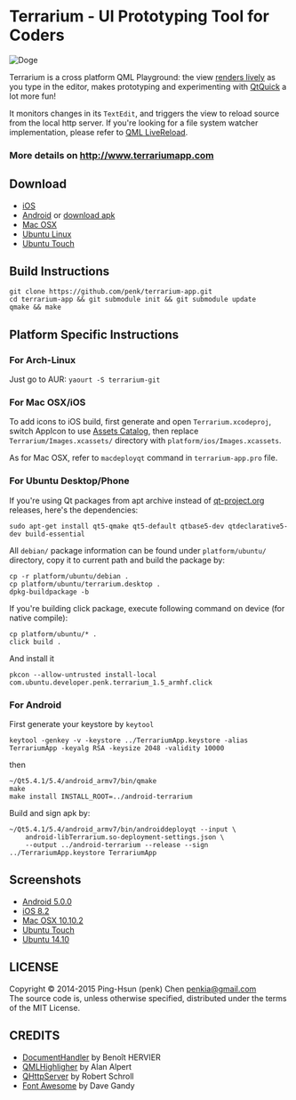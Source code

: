 Terrarium - UI Prototyping Tool for Coders
=========

![Doge](http://i.imgur.com/Z0KMIaf.png)

Terrarium is a cross platform QML Playground: the view [renders lively](http://i.imgur.com/MCA641U.gif) as you type in the editor, makes prototyping and experimenting with [QtQuick](http://qt.digia.com/qtquick/) a lot more fun!  

It monitors changes in its `TextEdit`, and triggers the view to reload source from the local http server. If you're looking for a file system watcher implementation, please refer to [QML LiveReload](https://github.com/penk/qml-livereload).

### More details on http://www.terrariumapp.com

## Download

* [iOS](https://itunes.apple.com/us/app/terrarium/id891232736?ls=1&mt=8)
* [Android](https://play.google.com/store/apps/details?id=com.terrariumapp.penk.Terrarium) or [download apk](https://github.com/penk/terrarium-app/releases/download/V1.5/TerrariumApp_1.5.apk)
* [Mac OSX](https://github.com/penk/terrarium-app/releases/download/V1.5/Terrarium-1.5.dmg)
* [Ubuntu Linux](https://github.com/penk/terrarium-app/releases/download/V1.5/terrarium_1.5_amd64.deb)
* [Ubuntu Touch](https://github.com/penk/terrarium-app/releases/download/V1.5/com.ubuntu.developer.penk.terrarium_1.5_armhf.click)

## Build Instructions

    git clone https://github.com/penk/terrarium-app.git
    cd terrarium-app && git submodule init && git submodule update
    qmake && make

## Platform Specific Instructions

### For Arch-Linux
Just go to AUR:
`yaourt -S terrarium-git`

### For Mac OSX/iOS

To add icons to iOS build, first generate and open `Terrarium.xcodeproj`, switch AppIcon to use [Assets Catalog](https://developer.apple.com/library/ios/recipes/xcode_help-image_catalog-1.0/Recipe.html), then replace `Terrarium/Images.xcassets/` directory with `platform/ios/Images.xcassets`.

As for Mac OSX, refer to `macdeployqt` command in `terrarium-app.pro` file.

### For Ubuntu Desktop/Phone

If you're using Qt packages from apt archive instead of [qt-project.org](http://download.qt-project.org/) releases, here's the dependencies:

    sudo apt-get install qt5-qmake qt5-default qtbase5-dev qtdeclarative5-dev build-essential

All `debian/` package information can be found under `platform/ubuntu/` directory, copy it to current path and build the package by:

    cp -r platform/ubuntu/debian .
    cp platform/ubuntu/terrarium.desktop .
    dpkg-buildpackage -b

If you're building click package, execute following command on device (for native compile):

    cp platform/ubuntu/* .
    click build .

And install it

    pkcon --allow-untrusted install-local com.ubuntu.developer.penk.terrarium_1.5_armhf.click

### For Android

First generate your keystore by `keytool`

    keytool -genkey -v -keystore ../TerrariumApp.keystore -alias TerrariumApp -keyalg RSA -keysize 2048 -validity 10000

then

    ~/Qt5.4.1/5.4/android_armv7/bin/qmake
    make
    make install INSTALL_ROOT=../android-terrarium

Build and sign apk by:

    ~/Qt5.4.1/5.4/android_armv7/bin/androiddeployqt --input \
        android-libTerrarium.so-deployment-settings.json \
        --output ../android-terrarium --release --sign ../TerrariumApp.keystore TerrariumApp

## Screenshots

* [Android 5.0.0](http://i.imgur.com/0X6e6wK.png)
* [iOS 8.2](http://i.imgur.com/n2EPoha.png)
* [Mac OSX 10.10.2](http://i.imgur.com/Z0KMIaf.png)
* [Ubuntu Touch](http://i.imgur.com/KShLea0.png)
* [Ubuntu 14.10](http://i.imgur.com/TI2rLIX.png)

## LICENSE

Copyright © 2014-2015 Ping-Hsun (penk) Chen <penkia@gmail.com>  
The source code is, unless otherwise specified, distributed under the terms of the MIT License.

## CREDITS

* [DocumentHandler](https://github.com/khertan/ownNotes) by Benoît HERVIER
* [QMLHighligher](https://gitorious.org/aalperts-automatons/bragi) by Alan Alpert
* [QHttpServer](https://github.com/rschroll/qhttpserver) by Robert Schroll
* [Font Awesome](http://fontawesome.io) by Dave Gandy
